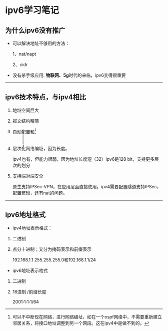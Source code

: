 # ipv6学习笔记

## 为什么ipv6没有推广

- 可以解决地址不够用的方法：

     1、nat/napt

     2、cidr

- 没有杀手级应用: **物联网、5g**时代的来临，ipv6变得很重要

--------------------------

## ipv6技术特点，与ipv4相比

1. 地址空间巨大

2. 报文结构精简

3. 自动配置和[^重新编址]

   [^重新编址]:可以不中断现在网络，进行网络编址，如在一个ospf网络中，不需要重新建立邻居关系，将接口地址调整到另一个网段。这在ipv4中是做不到的。

   <img src="/Users/liuwen/Library/Application Support/typora-user-images/image-20200414220825247.jpg" alt="image-20200414220825247" style="zoom: 33%; transform: rotate(270deg); padding: 0px;" />

   

4. 层次化网络编址，因为长度。

   ipv4也有，但能力很弱，因为地址长度短（32）ipv6是128 bit，支持更多层次的划分

5. 支持端对端安全

   原生支持IPSec-VPN，在应用层面直接使用。ipv4需要配置隧道支持IPSec，配置繁琐，还有nat的问题。  

   

----------------------------------

## ipv6地址格式

* ipv4地址表示格式：  

1. 二进制

2. 点分十进制；又分为掩码表示和前缀表示

   192.168.1.1 255.255.255.0和192.168.1.1/24  

* ipv6地址表示格式

1. 二进制

2. 16进制  /前缀长度

   2001:1:1:1/64

